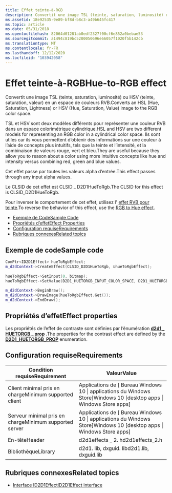 ```yaml
---
title: Effet teinte-à-RGB
description: Convertit une image TSL (teinte, saturation, luminosité) ou HSV (teinte, saturation, valeur) en un espace de couleurs RVB.
ms.assetid: 18e92535-9e89-bf8d-b8c3-a49b645fc417
ms.topic: article
ms.date: 05/31/2018
ms.openlocfilehash: 82064d01281ab0edf2327f00cf6e852a0bebae53
ms.sourcegitcommit: a1494c819bc5200050696e66057f1020f5b142cb
ms.translationtype: MT
ms.contentlocale: fr-FR
ms.lasthandoff: 12/12/2020
ms.locfileid: "103942058"
---
```

# <a name="hue-to-rgb-effect"></a><span data-ttu-id="774a1-103">Effet teinte-à-RGB</span><span class="sxs-lookup"><span data-stu-id="774a1-103">Hue-to-RGB effect</span></span>

<span data-ttu-id="774a1-104">Convertit une image TSL (teinte, saturation, luminosité) ou HSV (teinte, saturation, valeur) en un espace de couleurs RVB.</span><span class="sxs-lookup"><span data-stu-id="774a1-104">Converts an HSL (Hue, Saturation, Lightness) or HSV (Hue, Saturation, Value) image to the RGB color space.</span></span>

<span data-ttu-id="774a1-105">TSL et HSV sont deux modèles différents pour représenter une couleur RVB dans un espace colorimétrique cylindrique.</span><span class="sxs-lookup"><span data-stu-id="774a1-105">HSL and HSV are two different models for representing an RGB color in a cylindrical color space.</span></span> <span data-ttu-id="774a1-106">Ils sont utiles car ils vous permettent d’obtenir des informations sur une couleur à l’aide de concepts plus intuitifs, tels que la teinte et l’intensité, et la combinaison de valeurs rouge, vert et bleu.</span><span class="sxs-lookup"><span data-stu-id="774a1-106">They are useful because they allow you to reason about a color using more intuitive concepts like hue and intensity versus combining red, green and blue values.</span></span>

<span data-ttu-id="774a1-107">Cet effet passe par toutes les valeurs alpha d’entrée.</span><span class="sxs-lookup"><span data-stu-id="774a1-107">This effect passes through any input alpha values.</span></span>

<span data-ttu-id="774a1-108">Le CLSID de cet effet est CLSID \_ D2D1HueToRgb.</span><span class="sxs-lookup"><span data-stu-id="774a1-108">The CLSID for this effect is CLSID\_D2D1HueToRgb.</span></span>

<span data-ttu-id="774a1-109">Pour inverser le comportement de cet effet, utilisez l' [effet RVB pour teinte](rgb-to-hue-effect.md).</span><span class="sxs-lookup"><span data-stu-id="774a1-109">To reverse the behavior of this effect, use the [RGB to Hue effect](rgb-to-hue-effect.md).</span></span>

-   [<span data-ttu-id="774a1-110">Exemple de Code</span><span class="sxs-lookup"><span data-stu-id="774a1-110">Sample Code</span></span>](#sample-code)
-   [<span data-ttu-id="774a1-111">Propriétés d’effet</span><span class="sxs-lookup"><span data-stu-id="774a1-111">Effect Properties</span></span>](#effect-properties)
-   [<span data-ttu-id="774a1-112">Configuration requise</span><span class="sxs-lookup"><span data-stu-id="774a1-112">Requirements</span></span>](#requirements)
-   [<span data-ttu-id="774a1-113">Rubriques connexes</span><span class="sxs-lookup"><span data-stu-id="774a1-113">Related topics</span></span>](#related-topics)

## <a name="sample-code"></a><span data-ttu-id="774a1-114">Exemple de code</span><span class="sxs-lookup"><span data-stu-id="774a1-114">Sample code</span></span>

```cpp
ComPtr<ID2D1Effect> hueToRgbEffect;
m_d2dContext->CreateEffect(CLSID_D2D1HueToRgb, &hueToRgbEffect);
 
hueToRgbEffect->SetInput(0, bitmap);
hueToRgbEffect->SetValue(D2D1_HUETORGB_INPUT_COLOR_SPACE, D2D1_HUETORGB_INPUT_COLOR_SPACE_HUE_SATURATION_LIGHTNESS);
 
m_d2dContext->BeginDraw();
m_d2dContext->DrawImage(hueToRgbEffect.Get());
m_d2dContext->EndDraw();
```

## <a name="effect-properties"></a><span data-ttu-id="774a1-115">Propriétés d’effet</span><span class="sxs-lookup"><span data-stu-id="774a1-115">Effect properties</span></span>

<span data-ttu-id="774a1-116">Les propriétés de l’effet de contraste sont définies par l’énumération [**d2d1 \_ HUETORGB \_ prop**](/windows/desktop/api/d2d1effects_2/ne-d2d1effects_2-d2d1_huetorgb_prop) .</span><span class="sxs-lookup"><span data-stu-id="774a1-116">The properties for the contrast effect are defined by the [**D2D1\_HUETORGB\_PROP**](/windows/desktop/api/d2d1effects_2/ne-d2d1effects_2-d2d1_huetorgb_prop) enumeration.</span></span>

## <a name="requirements"></a><span data-ttu-id="774a1-117">Configuration requise</span><span class="sxs-lookup"><span data-stu-id="774a1-117">Requirements</span></span>



| <span data-ttu-id="774a1-118">Condition requise</span><span class="sxs-lookup"><span data-stu-id="774a1-118">Requirement</span></span> | <span data-ttu-id="774a1-119">Valeur</span><span class="sxs-lookup"><span data-stu-id="774a1-119">Value</span></span> |
|--------------------------|---------------------------------------------------|
| <span data-ttu-id="774a1-120">Client minimal pris en charge</span><span class="sxs-lookup"><span data-stu-id="774a1-120">Minimum supported client</span></span> | <span data-ttu-id="774a1-121">Applications de \[ Bureau Windows 10 \| applications du Windows Store\]</span><span class="sxs-lookup"><span data-stu-id="774a1-121">Windows 10 \[desktop apps \| Windows Store apps\]</span></span> |
| <span data-ttu-id="774a1-122">Serveur minimal pris en charge</span><span class="sxs-lookup"><span data-stu-id="774a1-122">Minimum supported server</span></span> | <span data-ttu-id="774a1-123">Applications de \[ Bureau Windows 10 \| applications du Windows Store\]</span><span class="sxs-lookup"><span data-stu-id="774a1-123">Windows 10 \[desktop apps \| Windows Store apps\]</span></span> |
| <span data-ttu-id="774a1-124">En-tête</span><span class="sxs-lookup"><span data-stu-id="774a1-124">Header</span></span>                   | <span data-ttu-id="774a1-125">d2d1effects \_ 2. h</span><span class="sxs-lookup"><span data-stu-id="774a1-125">d2d1effects\_2.h</span></span>                                  |
| <span data-ttu-id="774a1-126">Bibliothèque</span><span class="sxs-lookup"><span data-stu-id="774a1-126">Library</span></span>                  | <span data-ttu-id="774a1-127">d2d1. lib, dxguid. lib</span><span class="sxs-lookup"><span data-stu-id="774a1-127">d2d1.lib, dxguid.lib</span></span>                              |



## <a name="related-topics"></a><span data-ttu-id="774a1-128">Rubriques connexes</span><span class="sxs-lookup"><span data-stu-id="774a1-128">Related topics</span></span>

* [<span data-ttu-id="774a1-129">Interface ID2D1Effect</span><span class="sxs-lookup"><span data-stu-id="774a1-129">ID2D1Effect interface</span></span>](/windows/desktop/api/d2d1_1/nn-d2d1_1-id2d1effect)
